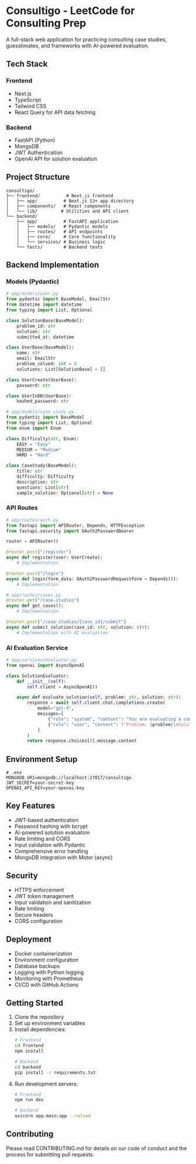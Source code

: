 # Consultigo - LeetCode for Consulting Prep

A full-stack web application for practicing consulting case studies, guesstimates, and frameworks with AI-powered evaluation.

## Tech Stack

### Frontend
- Next.js
- TypeScript
- Tailwind CSS
- React Query for API data fetching

### Backend
- FastAPI (Python)
- MongoDB
- JWT Authentication
- OpenAI API for solution evaluation

## Project Structure
```
consultigo/
├── frontend/          # Next.js frontend
│   ├── app/          # Next.js 13+ app directory
│   ├── components/   # React components
│   └── lib/         # Utilities and API client
└── backend/
    ├── app/          # FastAPI application
    │   ├── models/   # Pydantic models
    │   ├── routes/   # API endpoints
    │   ├── core/     # Core functionality
    │   └── services/ # Business logic
    └── tests/        # Backend tests
```

## Backend Implementation

### Models (Pydantic)
```python
# app/models/user.py
from pydantic import BaseModel, EmailStr
from datetime import datetime
from typing import List, Optional

class SolutionBase(BaseModel):
    problem_id: str
    solution: str
    submitted_at: datetime

class UserBase(BaseModel):
    name: str
    email: EmailStr
    problem_solved: int = 0
    solutions: List[SolutionBase] = []

class UserCreate(UserBase):
    password: str

class UserInDB(UserBase):
    hashed_password: str

# app/models/case_study.py
from pydantic import BaseModel
from typing import List, Optional
from enum import Enum

class Difficulty(str, Enum):
    EASY = "Easy"
    MEDIUM = "Medium"
    HARD = "Hard"

class CaseStudy(BaseModel):
    title: str
    difficulty: Difficulty
    description: str
    questions: List[str]
    sample_solution: Optional[str] = None
```

### API Routes
```python
# app/routes/auth.py
from fastapi import APIRouter, Depends, HTTPException
from fastapi.security import OAuth2PasswordBearer

router = APIRouter()

@router.post("/register")
async def register(user: UserCreate):
    # Implementation

@router.post("/login")
async def login(form_data: OAuth2PasswordRequestForm = Depends()):
    # Implementation

# app/routes/cases.py
@router.get("/case-studies")
async def get_cases():
    # Implementation

@router.post("/case-studies/{case_id}/submit")
async def submit_solution(case_id: str, solution: str):
    # Implementation with AI evaluation
```

### AI Evaluation Service
```python
# app/services/evaluator.py
from openai import AsyncOpenAI

class SolutionEvaluator:
    def __init__(self):
        self.client = AsyncOpenAI()

    async def evaluate_solution(self, problem: str, solution: str):
        response = await self.client.chat.completions.create(
            model="gpt-4",
            messages=[
                {"role": "system", "content": "You are evaluating a consulting case solution."},
                {"role": "user", "content": f"Problem: {problem}\nSolution: {solution}"}
            ]
        )
        return response.choices[0].message.content
```

## Environment Setup
```env
# .env
MONGODB_URI=mongodb://localhost:27017/consultigo
JWT_SECRET=your-secret-key
OPENAI_API_KEY=your-openai-key
```

## Key Features
- JWT-based authentication
- Password hashing with bcrypt
- AI-powered solution evaluation
- Rate limiting and CORS
- Input validation with Pydantic
- Comprehensive error handling
- MongoDB integration with Motor (async)

## Security
- HTTPS enforcement
- JWT token management
- Input validation and sanitization
- Rate limiting
- Secure headers
- CORS configuration

## Deployment
- Docker containerization
- Environment configuration
- Database backups
- Logging with Python logging
- Monitoring with Prometheus
- CI/CD with GitHub Actions

## Getting Started

1. Clone the repository
2. Set up environment variables
3. Install dependencies:
   ```bash
   # Frontend
   cd frontend
   npm install

   # Backend
   cd backend
   pip install -r requirements.txt
   ```
4. Run development servers:
   ```bash
   # Frontend
   npm run dev

   # Backend
   uvicorn app.main:app --reload
   ```

## Contributing
Please read CONTRIBUTING.md for details on our code of conduct and the process for submitting pull requests.
